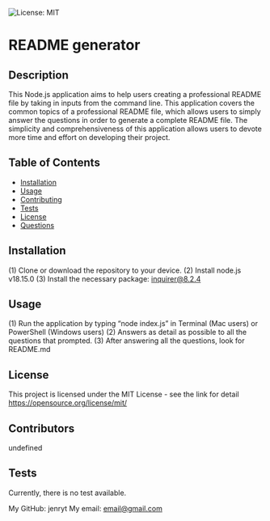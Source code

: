 ![License: MIT](https://img.shields.io/badge/license-MIT-blue)

# README generator

## Description

This Node.js application aims to help users creating a professional README file by taking in inputs from the command line. This application covers the common topics of a professional README file, which allows users to simply answer the questions in order to generate a complete README file. The simplicity and comprehensiveness of this application allows users to devote more time and effort on developing their project.

## Table of Contents

- [Installation](#installation)
- [Usage](#usage)
- [Contributing](#contributing)
- [Tests](#tests)
- [License](#license)
- [Questions](#questions)

## Installation

(1) Clone or download the repository to your device.
(2) Install node.js v18.15.0
(3) Install the necessary package: inquirer@8.2.4

## Usage

(1) Run the application by typing “node index.js” in Terminal (Mac users) or PowerShell (Windows users)
(2) Answers as detail as possible to all the questions that prompted.
(3) After answering all the questions, look for README.md

## License

This project is licensed under the MIT License - see the link for detail
https://opensource.org/license/mit/

## Contributors

undefined

## Tests

Currently, there is no test available.

My GitHub: jenryt
My email: email@gmail.com
